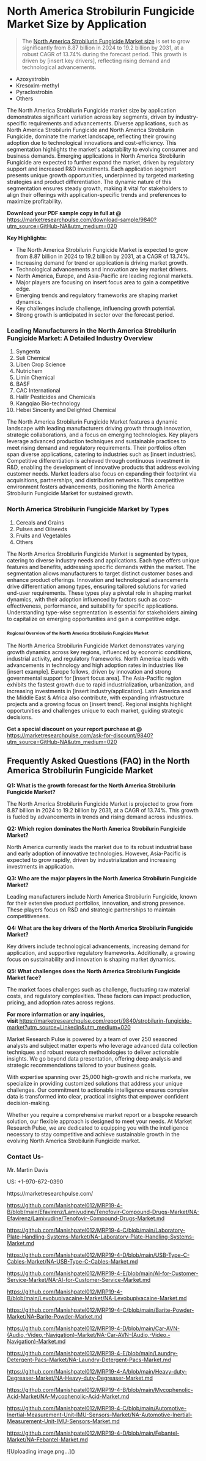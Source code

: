 <h1>North America Strobilurin Fungicide Market&nbsp;Size by Application</h1><blockquote><p>The <a href="https://marketresearchpulse.com/download-sample/9840?utm_source=GitHub-NA&amp;utm_medium=020">North America Strobilurin Fungicide Market size</a> is set to grow significantly from 8.87 billion in 2024 to 19.2 billion by 2031, at a robust CAGR of 13.74% during the forecast period. This growth is driven by [insert key drivers], reflecting rising demand and technological advancements.</p></blockquote><ul><li>Azoxystrobin<li> Kresoxim-methyl<li> Pyraclostrobin<li> Others</li></ul><p>The North America Strobilurin Fungicide market size by application demonstrates significant variation across key segments, driven by industry-specific requirements and advancements. Diverse applications, such as North America Strobilurin Fungicide and North America Strobilurin Fungicide, dominate the market landscape, reflecting their growing adoption due to technological innovations and cost-efficiency. This segmentation highlights the market's adaptability to evolving consumer and business demands. Emerging applications in North America Strobilurin Fungicide are expected to further expand the market, driven by regulatory support and increased R&D investments. Each application segment presents unique growth opportunities, underpinned by targeted marketing strategies and product differentiation. The dynamic nature of this segmentation ensures steady growth, making it vital for stakeholders to align their offerings with application-specific trends and preferences to maximize profitability.</p><p><strong>Download your PDF sample copy in full at @ </strong><a href="https://marketresearchpulse.com/download-sample/9840?utm_source=GitHub-NA&amp;utm_medium=020">https://marketresearchpulse.com/download-sample/9840?utm_source=GitHub-NA&amp;utm_medium=020</a></p><p><strong>Key Highlights: </strong></p><ul><li>The North America Strobilurin Fungicide Market is expected to grow from 8.87 billion in 2024 to 19.2 billion by 2031, at a CAGR of 13.74%.</li><li>Increasing demand for trend or application is driving market growth.</li><li>Technological advancements and innovation are key market drivers.</li><li>North America, Europe, and Asia-Pacific are leading regional markets.</li><li>Major players are focusing on insert focus area to gain a competitive edge.</li><li>Emerging trends and regulatory frameworks are shaping market dynamics.</li><li>Key challenges include challenge, influencing growth potential.</li><li>Strong growth is anticipated in sector over the forecast period.</li></ul><h3>Leading Manufacturers in the North America Strobilurin Fungicide Market: A Detailed Industry Overview</h3><ol><li>Syngenta</li><li>Suli Chemical</li><li>Liben Crop Science</li><li>Nutrichem</li><li>Limin Chemical</li><li>BASF</li><li>CAC International</li><li>Hailir Pesticides and Chemicals</li><li>Kangqiao Bio-technology</li><li>Hebei Sincerity and Delighted Chemical</li></ol><div class="flex max-w-full flex-col flex-grow"><div class="min-h-8 text-message flex w-full flex-col items-end gap-2 whitespace-normal break-words [.text-message+&amp;]:mt-5" dir="auto" data-message-author-role="assistant" data-message-id="fd8432e4-4910-450d-b182-61b7bfb0a01f" data-message-model-slug="gpt-4o"><div class="flex w-full flex-col gap-1 empty:hidden first:pt-[3px]"><div class="markdown prose w-full break-words dark:prose-invert light"><p>The North America Strobilurin Fungicide Market features a dynamic landscape with leading manufacturers driving growth through innovation, strategic collaborations, and a focus on emerging technologies. Key players leverage advanced production techniques and sustainable practices to meet rising demand and regulatory requirements. Their portfolios often span diverse applications, catering to industries such as [insert industries]. Competitive differentiation is achieved through continuous investment in R&amp;D, enabling the development of innovative products that address evolving customer needs. Market leaders also focus on expanding their footprint via acquisitions, partnerships, and distribution networks. This competitive environment fosters advancements, positioning the North America Strobilurin Fungicide Market for sustained growth.</p></div></div></div></div><h3>North America Strobilurin Fungicide Market by Types</h3><ol><li>Cereals and Grains<li> Pulses and Oilseeds<li> Fruits and Vegetables<li> Others</li></ol><div class="flex max-w-full flex-col flex-grow"><div class="min-h-8 text-message flex w-full flex-col items-end gap-2 whitespace-normal break-words [.text-message+&amp;]:mt-5" dir="auto" data-message-author-role="assistant" data-message-id="084470be-0bb7-4664-bddf-5156b4f41249" data-message-model-slug="gpt-4o-mini"><div class="flex w-full flex-col gap-1 empty:hidden first:pt-[3px]"><div class="markdown prose w-full break-words dark:prose-invert light"><p>The North America Strobilurin Fungicide Market is segmented by types, catering to diverse industry needs and applications. Each type offers unique features and benefits, addressing specific demands within the market. The segmentation allows manufacturers to target distinct customer bases and enhance product offerings. Innovation and technological advancements drive differentiation among types, ensuring tailored solutions for varied end-user requirements. These types play a pivotal role in shaping market dynamics, with their adoption influenced by factors such as cost-effectiveness, performance, and suitability for specific applications. Understanding type-wise segmentation is essential for stakeholders aiming to capitalize on emerging opportunities and gain a competitive edge.</p></div></div></div></div><h3><span style="font-size: 11px;">Regional Overview of the North America Strobilurin Fungicide Market</span></h3><div class="flex max-w-full flex-col flex-grow"><div class="min-h-8 text-message flex w-full flex-col items-end gap-2 whitespace-normal break-words [.text-message+&amp;]:mt-5" dir="auto" data-message-author-role="assistant" data-message-id="e9038762-ce64-4e30-91c9-9bd413514231" data-message-model-slug="gpt-4o-mini"><div class="flex w-full flex-col gap-1 empty:hidden first:pt-[3px]"><div class="markdown prose w-full break-words dark:prose-invert light"><p>The North America Strobilurin Fungicide Market demonstrates varying growth dynamics across key regions, influenced by economic conditions, industrial activity, and regulatory frameworks. North America leads with advancements in technology and high adoption rates in industries like [insert example]. Europe follows, driven by innovation and strong governmental support for [insert focus area]. The Asia-Pacific region exhibits the fastest growth due to rapid industrialization, urbanization, and increasing investments in [insert industry/application]. Latin America and the Middle East &amp; Africa also contribute, with expanding infrastructure projects and a growing focus on [insert trend]. Regional insights highlight opportunities and challenges unique to each market, guiding strategic decisions.</p></div></div></div></div><p><strong>Get a special discount on your report purchase at @ </strong><a href="https://marketresearchpulse.com/ask-for-discount/9840?utm_source=GitHub-NA&amp;utm_medium=020">https://marketresearchpulse.com/ask-for-discount/9840?utm_source=GitHub-NA&amp;utm_medium=020</a></p><h2>Frequently Asked Questions (FAQ) in the North America Strobilurin Fungicide Market</h2><p><strong>Q1: What is the growth forecast for the North America Strobilurin Fungicide Market?</strong></p><p>The North America Strobilurin Fungicide Market is projected to grow from 8.87 billion in 2024 to 19.2 billion by 2031, at a CAGR of 13.74%. This growth is fueled by advancements in trends and rising demand across industries.</p><p><strong>Q2: Which region dominates the North America Strobilurin Fungicide Market?</strong></p><p>North America currently leads the market due to its robust industrial base and early adoption of innovative technologies. However, Asia-Pacific is expected to grow rapidly, driven by industrialization and increasing investments in application.</p><p><strong>Q3: Who are the major players in the North America Strobilurin Fungicide Market?</strong></p><p>Leading manufacturers include North America Strobilurin Fungicide, known for their extensive product portfolios, innovation, and strong presence. These players focus on R&amp;D and strategic partnerships to maintain competitiveness.</p><p><strong>Q4: What are the key drivers of the North America Strobilurin Fungicide Market?</strong></p><p>Key drivers include technological advancements, increasing demand for application, and supportive regulatory frameworks. Additionally, a growing focus on sustainability and innovation is shaping market dynamics.</p><p><strong>Q5: What challenges does the North America Strobilurin Fungicide Market face?</strong></p><p>The market faces challenges such as challenge, fluctuating raw material costs, and regulatory complexities. These factors can impact production, pricing, and adoption rates across regions.</p><p><strong>For more information or any inquiries, visit&nbsp;</strong><a href="https://marketresearchpulse.com/report/9840/strobilurin-fungicide-market?utm_source=Linkedin&utm_medium=020">https://marketresearchpulse.com/report/9840/strobilurin-fungicide-market?utm_source=Linkedin&utm_medium=020</a></p><p>Market Research Pulse is powered by a team of over 250 seasoned analysts and subject matter experts who leverage advanced data collection techniques and robust research methodologies to deliver actionable insights. We go beyond data presentation, offering deep analysis and strategic recommendations tailored to your business goals.</p><p>With expertise spanning over 25,000 high-growth and niche markets, we specialize in providing customized solutions that address your unique challenges. Our commitment to actionable intelligence ensures complex data is transformed into clear, practical insights that empower confident decision-making.</p><p>Whether you require a comprehensive market report or a bespoke research solution, our flexible approach is designed to meet your needs. At Market Research Pulse, we are dedicated to equipping you with the intelligence necessary to stay competitive and achieve sustainable growth in the evolving North America Strobilurin Fungicide market.</p><h3><strong>Contact Us-</strong></h3><p>Mr. Martin Davis</p><p>US: +1-970-672-0390</p><p>https://marketresearchpulse.com/</p><p><a href="https://github.com/Manishpatel012/MRP19-4-B/blob/main/Efavirenz/Lamivudine/Tenofovir-Compound-Drugs-Market/NA-Efavirenz/Lamivudine/Tenofovir-Compound-Drugs-Market.md">https://github.com/Manishpatel012/MRP19-4-B/blob/main/Efavirenz/Lamivudine/Tenofovir-Compound-Drugs-Market/NA-Efavirenz/Lamivudine/Tenofovir-Compound-Drugs-Market.md</a></p><p><a href="https://github.com/Manishpatel012/MRP19-4-C/blob/main/Laboratory-Plate-Handling-Systems-Market/NA-Laboratory-Plate-Handling-Systems-Market.md">https://github.com/Manishpatel012/MRP19-4-C/blob/main/Laboratory-Plate-Handling-Systems-Market/NA-Laboratory-Plate-Handling-Systems-Market.md</a></p><p><a href="https://github.com/Manishpatel012/MRP19-4-D/blob/main/USB-Type-C-Cables-Market/NA-USB-Type-C-Cables-Market.md">https://github.com/Manishpatel012/MRP19-4-D/blob/main/USB-Type-C-Cables-Market/NA-USB-Type-C-Cables-Market.md</a></p><p><a href="https://github.com/Manishpatel012/MRP19-4-E/blob/main/AI-for-Customer-Service-Market/NA-AI-for-Customer-Service-Market.md">https://github.com/Manishpatel012/MRP19-4-E/blob/main/AI-for-Customer-Service-Market/NA-AI-for-Customer-Service-Market.md</a></p><p><a href="https://github.com/Manishpatel012/MRP19-4-B/blob/main/Levobupivacaine-Market/NA-Levobupivacaine-Market.md">https://github.com/Manishpatel012/MRP19-4-B/blob/main/Levobupivacaine-Market/NA-Levobupivacaine-Market.md</a></p><p><a href="https://github.com/Manishpatel012/MRP19-4-C/blob/main/Barite-Powder-Market/NA-Barite-Powder-Market.md">https://github.com/Manishpatel012/MRP19-4-C/blob/main/Barite-Powder-Market/NA-Barite-Powder-Market.md</a></p><p><a href="https://github.com/Manishpatel012/MRP19-4-D/blob/main/Car-AVN-(Audio,-Video,-Navigation)-Market/NA-Car-AVN-(Audio,-Video,-Navigation)-Market.md">https://github.com/Manishpatel012/MRP19-4-D/blob/main/Car-AVN-(Audio,-Video,-Navigation)-Market/NA-Car-AVN-(Audio,-Video,-Navigation)-Market.md</a></p><p><a href="https://github.com/Manishpatel012/MRP19-4-E/blob/main/Laundry-Detergent-Pacs-Market/NA-Laundry-Detergent-Pacs-Market.md">https://github.com/Manishpatel012/MRP19-4-E/blob/main/Laundry-Detergent-Pacs-Market/NA-Laundry-Detergent-Pacs-Market.md</a></p><p><a href="https://github.com/Manishpatel012/MRP19-4-A/blob/main/Heavy-duty-Degreaser-Market/NA-Heavy-duty-Degreaser-Market.md">https://github.com/Manishpatel012/MRP19-4-A/blob/main/Heavy-duty-Degreaser-Market/NA-Heavy-duty-Degreaser-Market.md</a></p><p><a href="https://github.com/Manishpatel012/MRP19-4-B/blob/main/Mycophenolic-Acid-Market/NA-Mycophenolic-Acid-Market.md">https://github.com/Manishpatel012/MRP19-4-B/blob/main/Mycophenolic-Acid-Market/NA-Mycophenolic-Acid-Market.md</a></p><p><a href="https://github.com/Manishpatel012/MRP19-4-C/blob/main/Automotive-Inertial-Measurement-Unit-IMU-Sensors-Market/NA-Automotive-Inertial-Measurement-Unit-IMU-Sensors-Market.md">https://github.com/Manishpatel012/MRP19-4-C/blob/main/Automotive-Inertial-Measurement-Unit-IMU-Sensors-Market/NA-Automotive-Inertial-Measurement-Unit-IMU-Sensors-Market.md</a></p><p><a href="https://github.com/Manishpatel012/MRP19-4-D/blob/main/Febantel-Market/NA-Febantel-Market.md">https://github.com/Manishpatel012/MRP19-4-D/blob/main/Febantel-Market/NA-Febantel-Market.md</a></p>
![Uploading image.png…]()
